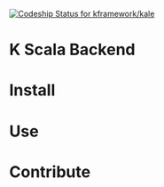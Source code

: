 [ ![Codeship Status for kframework/kale](https://app.codeship.com/projects/8a5162d0-1588-0135-d42f-6a6f9a84ad3f/status?branch=develop)](https://app.codeship.com/projects/217943)

# K Scala Backend

# Install

# Use

# Contribute
